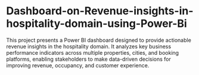 # Dashboard-on-Revenue-insights-in-hospitality-domain-using-Power-Bi
This project presents a Power BI dashboard designed to provide actionable revenue insights in the hospitality domain. It analyzes key business performance indicators across multiple properties, cities, and booking platforms, enabling stakeholders to make data-driven decisions for improving revenue, occupancy, and customer experience.
